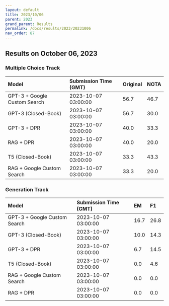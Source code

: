 ```yaml
---
layout: default
title: 2023/10/06
parent: 2023
grand_parent: Results
permalink: /docs/results/2023/20231006
nav_order: 87
---
```


## Results on October 06, 2023

### Multiple Choice Track

| Model        | Submission Time (GMT) | Original | NOTA | 
|:-------------|:---------|:---------|:-----|
|GPT-3 + Google Custom Search|2023-10-07 03:00:00|56.7|46.7|
|GPT-3 (Closed-Book)|2023-10-07 03:00:00|56.7|30.0|
|GPT-3 + DPR|2023-10-07 03:00:00|40.0|33.3|
|RAG + DPR|2023-10-07 03:00:00|40.0|20.0|
|T5 (Closed-Book)|2023-10-07 03:00:00|33.3|43.3|
|RAG + Google Custom Search|2023-10-07 03:00:00|33.3|20.0|



### Generation Track

| Model        | Submission Time (GMT) | EM | F1 | 
|:-------------|:---------|:---------|:-----|
|GPT-3 + Google Custom Search|2023-10-07 03:00:00|16.7|26.8|
|GPT-3 (Closed-Book)|2023-10-07 03:00:00|10.0|14.3|
|GPT-3 + DPR|2023-10-07 03:00:00|6.7|14.5|
|T5 (Closed-Book)|2023-10-07 03:00:00|0.0|4.6|
|RAG + Google Custom Search|2023-10-07 03:00:00|0.0|0.0|
|RAG + DPR|2023-10-07 03:00:00|0.0|0.0|

